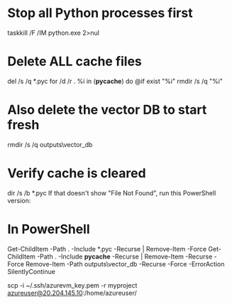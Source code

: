 # Stop all Python processes first
taskkill /F /IM python.exe 2>nul

# Delete ALL cache files
del /s /q *.pyc
for /d /r . %i in (__pycache__) do @if exist "%i" rmdir /s /q "%i"

# Also delete the vector DB to start fresh
rmdir /s /q outputs\vector_db

# Verify cache is cleared
dir /s /b *.pyc
If that doesn't show "File Not Found", run this PowerShell version:
# In PowerShell
Get-ChildItem -Path . -Include *.pyc -Recurse | Remove-Item -Force
Get-ChildItem -Path . -Include __pycache__ -Recurse | Remove-Item -Recurse -Force
Remove-Item -Path outputs\vector_db -Recurse -Force -ErrorAction SilentlyContinue

scp -i ~/.ssh/azurevm_key.pem -r myproject azureuser@20.204.145.10:/home/azureuser/
